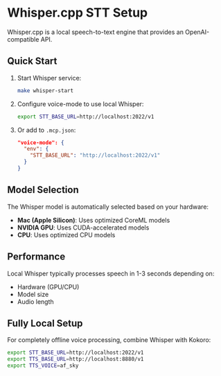 # Whisper.cpp STT Setup

Whisper.cpp is a local speech-to-text engine that provides an OpenAI-compatible API.

## Quick Start

1. Start Whisper service:
   ```bash
   make whisper-start
   ```

2. Configure voice-mode to use local Whisper:
   ```bash
   export STT_BASE_URL=http://localhost:2022/v1
   ```

3. Or add to `.mcp.json`:
   ```json
   "voice-mode": {
     "env": {
       "STT_BASE_URL": "http://localhost:2022/v1"
     }
   }
   ```

## Model Selection

The Whisper model is automatically selected based on your hardware:
- **Mac (Apple Silicon)**: Uses optimized CoreML models
- **NVIDIA GPU**: Uses CUDA-accelerated models
- **CPU**: Uses optimized CPU models

## Performance

Local Whisper typically processes speech in 1-3 seconds depending on:
- Hardware (GPU/CPU)
- Model size
- Audio length

## Fully Local Setup

For completely offline voice processing, combine Whisper with Kokoro:

```bash
export STT_BASE_URL=http://localhost:2022/v1
export TTS_BASE_URL=http://localhost:8880/v1
export TTS_VOICE=af_sky
```